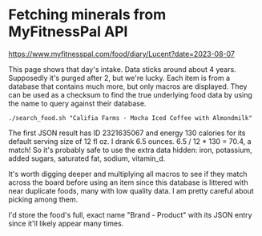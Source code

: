 # Fetching minerals from MyFitnessPal API

https://www.myfitnesspal.com/food/diary/Lucent?date=2023-08-07

This page shows that day's intake. Data sticks around about 4 years. Supposedly it's purged after 2, but we're lucky. Each item is from a database that contains much more, but only macros are displayed. They can be used as a checksum to find the true underlying food data by using the name to query against their database.

`./search_food.sh "Califia Farms - Mocha Iced Coffee with Almondmilk"`

The first JSON result has ID 2321635067 and energy 130 calories for its default serving size of 12 fl oz. I drank 6.5 ounces. 6.5 / 12 * 130 = 70.4, a match! So it's probably safe to use the extra data hidden: iron, potassium, added sugars, saturated fat, sodium, vitamin_d.

It's worth digging deeper and multiplying all macros to see if they match across the board before using an item since this database is littered with near duplicate foods, many with low quality data. I am pretty careful about picking among them.

I'd store the food's full, exact name "Brand - Product" with its JSON entry since it'll likely appear many times.
